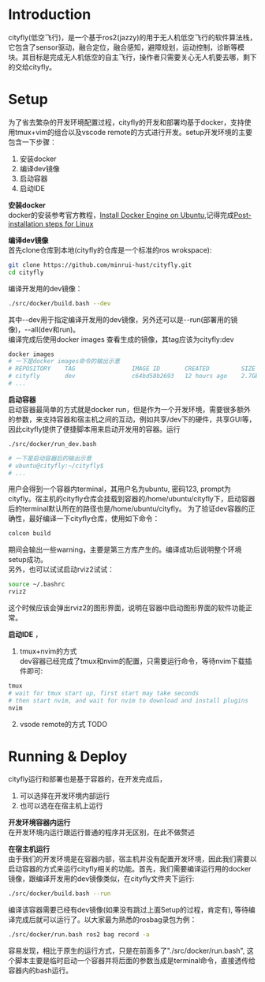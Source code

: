 # Introduction
cityfly(低空飞行)，是一个基于ros2(jazzy)的用于无人机低空飞行的软件算法栈，它包含了sensor驱动，融合定位，融合感知，避障规划，运动控制，诊断等模块。其目标是完成无人机低空的自主飞行，操作者只需要关心无人机要去哪，剩下的交给cityfly。

# Setup
为了省去繁杂的开发环境配置过程，cityfly的开发和部署均基于docker，支持使用tmux+vim的组合以及vscode remote的方式进行开发。setup开发环境的主要包含一下步骤：
1. 安装docker
2. 编译dev镜像
3. 启动容器
4. 启动IDE

**安装docker**  
docker的安装参考官方教程，[Install Docker Engine on Ubuntu](https://docs.docker.com/engine/install/ubuntu/),记得完成[Post-installation steps for Linux](https://docs.docker.com/engine/install/linux-postinstall/)

**编译dev镜像**  
首先clone仓库到本地(cityfly的仓库是一个标准的ros wrokspace):
```bash
git clone https://github.com/minrui-hust/cityfly.git
cd cityfly
```
编译开发用的dev镜像：
```bash
./src/docker/build.bash --dev
```
其中--dev用于指定编译开发用的dev镜像，另外还可以是--run(部署用的镜像)，--all(dev和run)。  
编译完成后使用docker images 查看生成的镜像，其tag应该为cityfly:dev
```bash
docker images
# 一下是docker images命令的输出示意
# REPOSITORY    TAG                IMAGE ID       CREATED         SIZE
# cityfly       dev                c64bd58b2693   12 hours ago    2.7GB
# ...
```

**启动容器**  
启动容器最简单的方式就是docker run，但是作为一个开发环境，需要很多额外的参数，来支持容器和宿主机之间的互动，例如共享/dev下的硬件，共享GUI等，因此cityfly提供了便捷脚本用来启动开发用的容器。运行
```bash
./src/docker/run_dev.bash

# 一下是启动容器后的输出示意
# ubuntu@cityfly:~/cityfly$
# ...
```
用户会得到一个容器内terminal，其用户名为ubuntu, 密码123, prompt为cityfly。宿主机的cityfly仓库会挂载到容器的/home/ubuntu/cityfly下，启动容器后的terminal默认所在的路径也是/home/ubuntu/cityfly。
为了验证dev容器的正确性，最好编译一下cityfly仓库，使用如下命令：
```bash
colcon build
```
期间会输出一些warning，主要是第三方库产生的。编译成功后说明整个环境setup成功。  
另外，也可以试试启动rviz2试试：
```bash
source ~/.bashrc
rviz2
```
这个时候应该会弹出rviz2的图形界面，说明在容器中启动图形界面的软件功能正常。

**启动IDE**   ，
1. tmux+nvim的方式  
dev容器已经完成了tmux和nvim的配置，只需要运行命令，等待nvim下载插件即可:
```bash
tmux
# wait for tmux start up, first start may take seconds
# then start nvim, and wait for nvim to download and install plugins
nvim
```
2. vsode remote的方式
TODO

# Running & Deploy
cityfly运行和部署也是基于容器的，在开发完成后，
1. 可以选择在开发环境内部运行
2. 也可以选在在宿主机上运行

**开发环境容器内运行**  
在开发环境内运行跟运行普通的程序并无区别，在此不做赘述

**在宿主机运行**  
由于我们的开发环境是在容器内部，宿主机并没有配置开发环境，因此我们需要以启动容器的方式来运行cityfly相关的功能。首先，我们需要编译运行用的docker镜像，跟编译开发用的dev镜像类似，在cityfly文件夹下运行:
```bash
./src/docker/build.bash --run
```
编译该容器需要已经有dev镜像(如果没有跳过上面Setup的过程，肯定有), 等待编译完成后就可以运行了。以大家最为熟悉的rosbag录包为例：
```bash
./src/docker/run.bash ros2 bag record -a
```
容易发现，相比于原生的运行方式，只是在前面多了"./src/docker/run.bash", 这个脚本主要是临时启动一个容器并将后面的参数当成是terminal命令，直接透传给容器内的bash运行。
